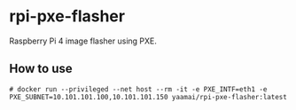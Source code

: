 # rpi-pxe-flasher

Raspberry Pi 4 image flasher using PXE.

## How to use
```
# docker run --privileged --net host --rm -it -e PXE_INTF=eth1 -e PXE_SUBNET=10.101.101.100,10.101.101.150 yaamai/rpi-pxe-flasher:latest
```
